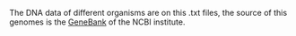 The DNA data of different organisms are on this .txt files, the source of this genomes is the [GeneBank](https://www.ncbi.nlm.nih.gov/genbank/) of the NCBI institute. 
